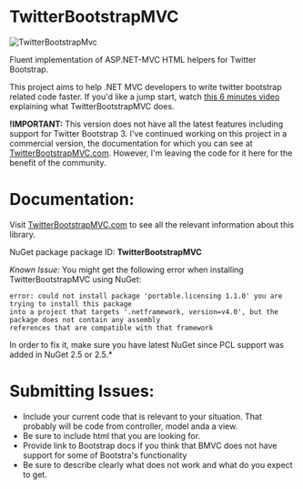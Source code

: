TwitterBootstrapMVC
===================

![TwitterBootstrapMvc](https://github.com/DmitryEfimenko/TwitterBootstrapMvc/blob/master/TwitterBootstrapMVC/TwitterBootstrapMVC.png?raw=true)

Fluent implementation of ASP.NET-MVC HTML helpers for Twitter Bootstrap.

This project aims to help .NET MVC developers to write twitter bootstrap related code faster. If you'd like a jump start, watch [this 6 minutes video](http://www.youtube.com/watch?v=6LpWMl5D2i4) explaining what TwitterBootstrapMVC does.

**!IMPORTANT:** This version does not have all the latest features including support for Twitter Bootstrap 3. I've continued working on this project in a commercial version, the documentation for which you can see at [TwitterBootstrapMVC.com](https://www.twitterbootstrapmvc.com).
However, I'm leaving the code for it here for the benefit of the community.

# Documentation:
Visit [TwitterBootstrapMVC.com](https://www.twitterbootstrapmvc.com) to see all the relevant information about this library.

NuGet package
package ID: **TwitterBootstrapMVC**


*Known Issue:*
You might get the following error when installing TwitterBootstrapMVC using NuGet:
```
error: could not install package 'portable.licensing 1.1.0' you are trying to install this package
into a project that targets '.netframework, version=v4.0', but the package does not contain any assembly
references that are compatible with that framework
```
In order to fix it, make sure you have latest NuGet since PCL support was added in NuGet 2.5 or 2.5.* 

# Submitting Issues:
* Include your current code that is relevant to your situation. That probably will be code from controller, model anda a view.
* Be sure to include html that you are looking for.
* Provide link to Bootstrap docs if you think that BMVC does not have support for some of Bootstra's functionality
* Be sure to describe clearly what does not work and what do you expect to get.
